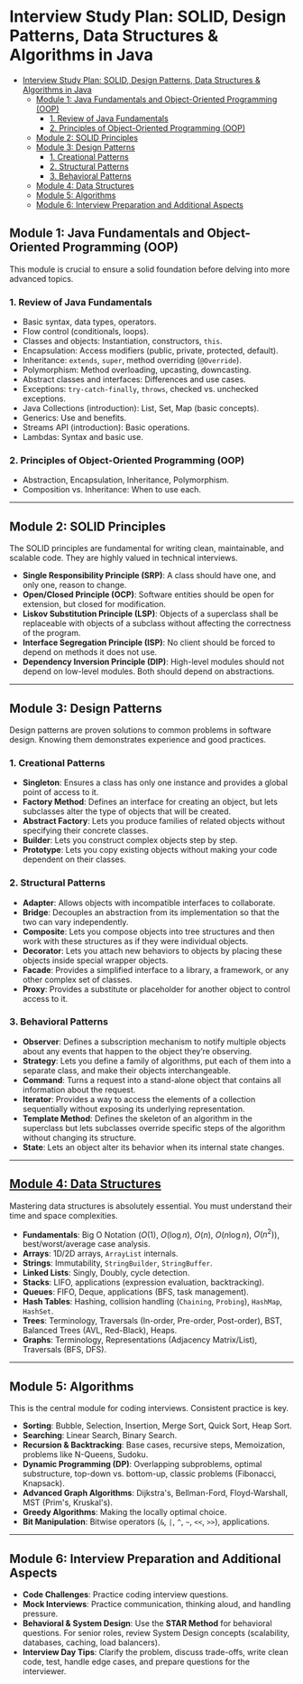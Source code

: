 # Interview Study Plan: SOLID, Design Patterns, Data Structures & Algorithms in Java

<!-- TOC -->
* [Interview Study Plan: SOLID, Design Patterns, Data Structures & Algorithms in Java](#interview-study-plan-solid-design-patterns-data-structures--algorithms-in-java)
  * [Module 1: Java Fundamentals and Object-Oriented Programming (OOP)](#module-1-java-fundamentals-and-object-oriented-programming-oop)
    * [1. Review of Java Fundamentals](#1-review-of-java-fundamentals)
    * [2. Principles of Object-Oriented Programming (OOP)](#2-principles-of-object-oriented-programming-oop)
  * [Module 2: SOLID Principles](#module-2-solid-principles)
  * [Module 3: Design Patterns](#module-3-design-patterns)
    * [1. Creational Patterns](#1-creational-patterns)
    * [2. Structural Patterns](#2-structural-patterns)
    * [3. Behavioral Patterns](#3-behavioral-patterns)
  * [Module 4: Data Structures](#module-4-data-structures)
  * [Module 5: Algorithms](#module-5-algorithms)
  * [Module 6: Interview Preparation and Additional Aspects](#module-6-interview-preparation-and-additional-aspects)
<!-- TOC -->

## Module 1: Java Fundamentals and Object-Oriented Programming (OOP)

This module is crucial to ensure a solid foundation before delving into more advanced topics.

### 1. Review of Java Fundamentals

* Basic syntax, data types, operators.
* Flow control (conditionals, loops).
* Classes and objects: Instantiation, constructors, `this`.
* Encapsulation: Access modifiers (public, private, protected, default).
* Inheritance: `extends`, `super`, method overriding (`@Override`).
* Polymorphism: Method overloading, upcasting, downcasting.
* Abstract classes and interfaces: Differences and use cases.
* Exceptions: `try-catch-finally`, `throws`, checked vs. unchecked exceptions.
* Java Collections (introduction): List, Set, Map (basic concepts).
* Generics: Use and benefits.
* Streams API (introduction): Basic operations.
* Lambdas: Syntax and basic use.

### 2. Principles of Object-Oriented Programming (OOP)

* Abstraction, Encapsulation, Inheritance, Polymorphism.
* Composition vs. Inheritance: When to use each.

---

## Module 2: SOLID Principles

The SOLID principles are fundamental for writing clean, maintainable, and scalable code. They are highly valued in
technical interviews.

* **Single Responsibility Principle (SRP)**: A class should have one, and only one, reason to change.
* **Open/Closed Principle (OCP)**: Software entities should be open for extension, but closed for modification.
* **Liskov Substitution Principle (LSP)**: Objects of a superclass shall be replaceable with objects of a subclass
  without affecting the correctness of the program.
* **Interface Segregation Principle (ISP)**: No client should be forced to depend on methods it does not use.
* **Dependency Inversion Principle (DIP)**: High-level modules should not depend on low-level modules. Both should
  depend on abstractions.

---

## Module 3: Design Patterns

Design patterns are proven solutions to common problems in software design. Knowing them demonstrates experience and
good practices.

### 1. Creational Patterns

* **Singleton**: Ensures a class has only one instance and provides a global point of access to it.
* **Factory Method**: Defines an interface for creating an object, but lets subclasses alter the type of objects that
  will be created.
* **Abstract Factory**: Lets you produce families of related objects without specifying their concrete classes.
* **Builder**: Lets you construct complex objects step by step.
* **Prototype**: Lets you copy existing objects without making your code dependent on their classes.

### 2. Structural Patterns

* **Adapter**: Allows objects with incompatible interfaces to collaborate.
* **Bridge**: Decouples an abstraction from its implementation so that the two can vary independently.
* **Composite**: Lets you compose objects into tree structures and then work with these structures as if they were
  individual objects.
* **Decorator**: Lets you attach new behaviors to objects by placing these objects inside special wrapper objects.
* **Facade**: Provides a simplified interface to a library, a framework, or any other complex set of classes.
* **Proxy**: Provides a substitute or placeholder for another object to control access to it.

### 3. Behavioral Patterns

* **Observer**: Defines a subscription mechanism to notify multiple objects about any events that happen to the object
  they’re observing.
* **Strategy**: Lets you define a family of algorithms, put each of them into a separate class, and make their objects
  interchangeable.
* **Command**: Turns a request into a stand-alone object that contains all information about the request.
* **Iterator**: Provides a way to access the elements of a collection sequentially without exposing its underlying
  representation.
* **Template Method**: Defines the skeleton of an algorithm in the superclass but lets subclasses override specific
  steps of the algorithm without changing its structure.
* **State**: Lets an object alter its behavior when its internal state changes.

---

## [Module 4: Data Structures](src/_04_Data_Structures/README.md)

Mastering data structures is absolutely essential. You must understand their time and space complexities.

* **Fundamentals**: Big O Notation ($O(1)$, $O(\log n)$, $O(n)$, $O(n \log n)$, $O(n^2)$), best/worst/average case
  analysis.
* **Arrays**: 1D/2D arrays, `ArrayList` internals.
* **Strings**: Immutability, `StringBuilder`, `StringBuffer`.
* **Linked Lists**: Singly, Doubly, cycle detection.
* **Stacks**: LIFO, applications (expression evaluation, backtracking).
* **Queues**: FIFO, Deque, applications (BFS, task management).
* **Hash Tables**: Hashing, collision handling (`Chaining`, `Probing`), `HashMap`, `HashSet`.
* **Trees**: Terminology, Traversals (In-order, Pre-order, Post-order), BST, Balanced Trees (AVL, Red-Black), Heaps.
* **Graphs**: Terminology, Representations (Adjacency Matrix/List), Traversals (BFS, DFS).

---

## Module 5: Algorithms

This is the central module for coding interviews. Consistent practice is key.

* **Sorting**: Bubble, Selection, Insertion, Merge Sort, Quick Sort, Heap Sort.
* **Searching**: Linear Search, Binary Search.
* **Recursion & Backtracking**: Base cases, recursive steps, Memoization, problems like N-Queens, Sudoku.
* **Dynamic Programming (DP)**: Overlapping subproblems, optimal substructure, top-down vs. bottom-up, classic
  problems (Fibonacci, Knapsack).
* **Advanced Graph Algorithms**: Dijkstra's, Bellman-Ford, Floyd-Warshall, MST (Prim's, Kruskal's).
* **Greedy Algorithms**: Making the locally optimal choice.
* **Bit Manipulation**: Bitwise operators (`&`, `|`, `^`, `~`, `<<`, `>>`), applications.

---

## Module 6: Interview Preparation and Additional Aspects

* **Code Challenges**: Practice coding interview questions.
* **Mock Interviews**: Practice communication, thinking aloud, and handling pressure.
* **Behavioral & System Design**: Use the **STAR Method** for behavioral questions. For senior roles, review System
  Design concepts (scalability, databases, caching, load balancers).
* **Interview Day Tips**: Clarify the problem, discuss trade-offs, write clean code, test, handle edge cases, and
  prepare questions for the interviewer.